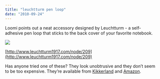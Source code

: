 ```yaml
---
title: "leuchtturm pen loop"
date: "2010-09-24"
---
```


  

Loomi points out a neat accessory designed by Leuchtturm - a self-adhesive pen loop that sticks to the back cover of your favorite notebook.

![](http://www.leuchtturm1917.com/sites/default/files/imagecache/thumbnail_H200/bilder500x500/500-penloop-03.jpg)

[](http://www.leuchtturm1917.com/node/209%20)[http://www.leuchtturm1917.com/node/209](http://www.leuchtturm1917.com/node/209) 

Has anyone tried one of these? They look unobtrusive and they don’t seem to be too expensive. They’re available from [Kikkerland](http://www.kikkerlandshop.com/penloop.html) and [Amazon](http://www.amazon.com/gp/product/B002RNRYN4?ie=UTF8&tag=seizethedav0c-20&linkCode=as2&camp=1789&creative=390957&creativeASIN=B002RNRYN4).
